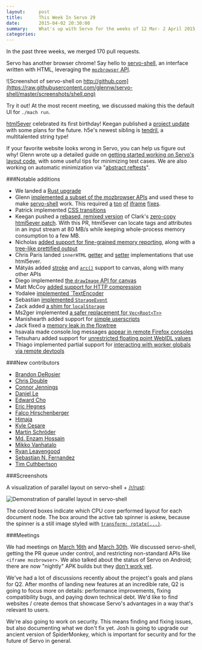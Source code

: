 ```yaml
---
layout:     post
title:      This Week In Servo 29
date:       2015-04-02 20:30:00
summary:    What's up with Servo for the weeks of 12 Mar- 2 April 2015
categories:
---
```


In the past three weeks, we merged 170 pull requests.

Servo has another browser chrome! Say hello to [servo-shell](https://github.com/glennw/servo-shell),
an interface written with HTML, leveraging the
[`mozbrowser` API](https://developer.mozilla.org/en-US/docs/Web/API/Using_the_Browser_API).

![Screenshot of servo-shell on http://github.com](https://raw.githubusercontent.com/glennw/servo-shell/master/screenshots/shell.png)

Try it out! At the most recent meeting, we discussed making this the default UI for `./mach run`.

[html5ever][] celebrated its first birthday! Keegan published a [project update][] with some plans for the future.
h5e's newest sibling is [tendril](https://github.com/kmcallister/tendril#readme), a multitalented string type!

If your favorite website looks wrong in Servo, you can help us figure out why! Glenn wrote up a detailed guide on [getting started working on Servo's layout code](https://github.com/servo/servo/wiki/Getting-started-with-layout), with some useful tips for minimizing test cases. We are also working on automatic minimization via "[abstract reftests](https://github.com/servo/servo/issues/5260)".

###Notable additions

- We landed a [Rust upgrade](https://github.com/servo/servo/pull/5256)
- Glenn [implemented a subset of the mozbrowser APIs](https://github.com/servo/servo/pull/5281) 
    and used these to make [servo-shell](https://github.com/glennw/servo-shell) work. This required
    [a](https://github.com/servo/servo/pull/5205) [ton](https://github.com/servo/servo/pull/5205)
    [of](https://github.com/servo/servo/pull/5205) [iframe](https://github.com/servo/servo/pull/5249)
    [fixes](https://github.com/servo/servo/pull/5248).
- Patrick implemented [CSS transitions](https://github.com/servo/servo/pull/5400)
- Keegan pushed a [rebased, remixed version][pr114] of Clark's [zero-copy
  html5ever patch][pr60]. With this PR, html5ever can locate tags and
  attributes in an input stream at 80 MB/s while keeping whole-process memory
  consumption to a few MB.
- Nicholas [added support for fine-grained memory reporting](https://github.com/servo/servo/pull/5193), 
    along with a [tree-like prettified output](https://github.com/servo/servo/pull/5284)
- Chris Paris landed `innerHTML` [getter](https://github.com/servo/servo/pull/5029)
  and [setter](https://github.com/servo/servo/pull/4888) implementations that use
  html5ever.
- Mátyás added [stroke](https://github.com/servo/servo/pull/5302) and [`arc()`](https://github.com/servo/servo/pull/5185)
    support to canvas, along  with many other APIs
- Diego implemented [the `drawImage` API for canvas](https://github.com/servo/servo/pull/5231)
- Matt McCoy [added support for HTTP compression](https://github.com/servo/servo/pull/5299)
- Yodalee [implemented `TextEncoder](https://github.com/servo/servo/pull/5469)
- Sebastian [implemented `StorageEvent`](https://github.com/servo/servo/pull/5306)
- Zack added [a shim for `localStorage`](https://github.com/servo/servo/pull/5217)
- Ms2ger implemented [a safer replacement for `Vec<Root<T>>`](https://github.com/servo/servo/pull/5436)
- Manishearth added support for [simple userscripts](https://github.com/servo/servo/pull/5298)
- Jack fixed a [memory leak in the flowtree](https://github.com/servo/servo/pull/5228)
- hsavala made console.log messages [appear in remote Firefox consoles](https://github.com/servo/servo/pull/5229)
- Tetsuharu added support for [unrestricted floating point WebIDL values](https://github.com/servo/servo/pull/5346)
- Thiago implemented partial support for [interacting with worker globals via remote devtools](https://github.com/servo/servo/pull/5181)
 


###New contributors


 - [Brandon DeRosier](https://github.com/bdero)
 - [Chris Double](https://github.com/doublec)
 - [Connor Jennings](https://github.com/cojennin)
 - [Daniel Le](https://github.com/GreenRecycleBin)
 - [Edward Cho](https://github.com/zerokarmaleft)
 - [Eric Hegnes](https://github.com/ehegnes)
 - [Falco Hirschenberger](https://github.com/hirschenberger)
 - [Himaja](https://github.com/hsvalava)
 - [Kyle Cesare](https://github.com/kylc)
 - [Martin Schröder](https://github.com/mschroeder)
 - [Md. Enzam Hossain](https://github.com/ienzam)
 - [Mikko Vanhatalo](https://github.com/genkku)
 - [Ryan Leavengood](https://github.com/leavengood)
 - [Sebastian N. Fernandez](https://github.com/snf)
 - [Tim Cuthbertson](https://github.com/gfxmonk)

###Screenshots

A visualization of parallel layout on servo-shell + [/r/rust](http://www.reddit.com/r/rust):

![Demonstration of parallel layout in servo-shell](http://i.imgur.com/23Snav3.png)

The colored boxes indicate which CPU core performed layout for each document node. The box
around the active tab spinner is askew, because the spinner is a still image styled with
[`transform: rotate(...)`](https://developer.mozilla.org/en-US/docs/Web/Guide/CSS/Using_CSS_transforms).

###Meetings

We had meetings on [March
16th](https://github.com/servo/servo/wiki/Meeting-2015-03-16) and [March
30th](https://github.com/servo/servo/wiki/Meeting-2015-03-30). We discussed
servo-shell, getting the PR queue under control, and restricting non-standard
APIs like `<iframe mozbrowser>`. We also talked about the status of Servo on
Android; there are now "nightly" APK builds but they [don't work
yet](https://github.com/servo/servo/issues/5145).

We've had a lot of discussions recently about the project's goals and plans for
Q2. After months of landing new features at an incredible rate, Q2 is going to
focus more on details: performance improvements, fixing compatibility bugs, and
paying down technical debt. We'd like to find websites / create demos that
showcase Servo's advantages in a way that's relevant to users.

We're also going to work on security. This means finding and fixing issues, but
also documenting what we don't fix yet. Josh is going to upgrade our ancient
version of SpiderMonkey, which is important for security and for the future of
Servo in general.

[html5ever]: https://github.com/servo/html5ever
[project update]: http://mainisusuallyafunction.blogspot.com/2015/03/html5ever-project-update-one-year.html
[pr114]: https://github.com/servo/html5ever/pull/114
[pr60]: https://github.com/servo/html5ever/pull/60
